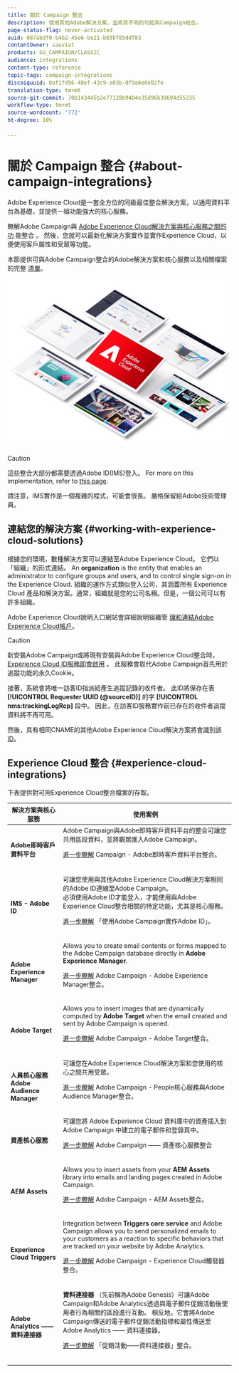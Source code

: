 ```yaml
---
title: 關於 Campaign 整合
description: 使用其他Adobe解決方案，並將其不同的功能與Campaign結合。
page-status-flag: never-activated
uuid: 087abdf0-b4b2-45e6-be21-b03bf85ddf83
contentOwner: sauviat
products: SG_CAMPAIGN/CLASSIC
audience: integrations
content-type: reference
topic-tags: campaign-integrations
discoiquuid: 0af1fd96-48ef-43c9-a03b-0f9a6e0e02fe
translation-type: tm+mt
source-git-commit: 70b143445b2e77128b9404e35d96b39694d55335
workflow-type: tm+mt
source-wordcount: '772'
ht-degree: 10%

---
```



# 關於 Campaign 整合 {#about-campaign-integrations}

Adobe Experience Cloud是一套全方位的同級最佳整合解決方案，以通用資料平台為基礎，並提供一組功能強大的核心服務。

瞭解Adobe Campaign與 [Adobe Experience Cloud解決方案與核心服務之間的功](https://docs.adobe.com/content/help/en/core-services/interface/marketing-cloud-integrations.html) 能整合 [](https://docs.adobe.com/content/help/en/core-services/interface/about-core-services/core-services.html)。 然後，您就可以最新化解決方案實作並實作Experience Cloud，以便使用客戶屬性和受眾等功能。

本節提供可與Adobe Campaign整合的Adobe解決方案和核心服務以及相關檔案的完整 [清單](#experience-cloud-integrations)。

![](assets/ExCloud-solutions.png)


>[!CAUTION]
>
>這些整合大部分都需要透過Adobe ID(IMS)登入。 For more on this implementation, refer to [this page](../../integrations/using/about-adobe-id.md).
>
>請注意，IMS實作是一個複雜的程式，可能會很長。 嚴格保留給Adobe技術管理員。

## 連結您的解決方案 {#working-with-experience-cloud-solutions}

根據您的環境，數種解決方案可以連結至Adobe Experience Cloud。 它們以「組織」的形式連結。 An **organization** is the entity that enables an administrator to configure groups and users, and to control single sign-on in the Experience Cloud. 組織的運作方式類似登入公司，其涵蓋所有 Experience Cloud 產品和解決方案。通常，組織就是您的公司名稱。但是，一個公司可以有許多組織。

Adobe Experience Cloud說明入口網站會詳細說明組織管 [理和連結Adobe Experience Cloud帳戶](https://docs.adobe.com/content/help/zh-Hant/core-services/interface/manage-users-and-products/organizations.html)。

>[!CAUTION]
>
>新安裝Adobe Campaign或將現有安裝與Adobe Experience Cloud整合時， [Experience Cloud ID服務即會啟用](https://docs.adobe.com/content/help/en/id-service/using/home.html) 。 此服務會取代Adobe Campaign首先用於追蹤功能的永久Cookie。
>
>接著，系統會將唯一訪客ID指派給產生追蹤記錄的收件者。 此ID將保存在表 **[!UICONTROL Requester UUID (@sourceID)]** 的字 **[!UICONTROL nms:trackingLogRcp]** 段中。 因此，在訪客ID服務實作前已存在的收件者追蹤資料將不再可用。
>
>然後，具有相同CNAME的其他Adobe Experience Cloud解決方案將會識別該 [ID](https://docs.adobe.com/content/help/en/id-service/using/reference/analytics-reference/cname.html)。

## Experience Cloud 整合 {#experience-cloud-integrations}

下表提供對可用Experience Cloud整合檔案的存取。

<table> 
 <thead> 
  <tr> 
   <th> 解決方案與核心服務<br /> </th> 
   <th> 使用案例<br /> </th> 
  </tr> 
 </thead> 
 <tbody> 
  <tr> 
   <td> <strong>Adobe即時客戶資料平台</strong><br /> </td> 
   <td> Adobe Campaign與Adobe即時客戶資料平台的整合可讓您共用區段資料，並將觀眾匯入Adobe Campaign。<br /> <p><a href="https://docs.adobe.com/content/help/en/experience-platform/rtcdp/destinations/destinations-cat/adobe-destinations/adobe-campaign-destination.html">進一步瞭解</a> Campaign - Adobe即時客戶資料平台整合。</p><br /> </td> 
  </tr> 
  <tr> 
   <td> <strong>IMS - Adobe ID</strong><br /> </td> 
   <td> 可讓您使用與其他Adobe Experience Cloud解決方案相同的Adobe ID連線至Adobe Campaign。<br /> 必須使用Adobe ID才能登入，才能使用與Adobe Experience Cloud整合相關的特定功能，尤其是核心服務。<br /> <p><a href="../../integrations/using/about-adobe-id.md">進一步瞭解</a> 「使用Adobe Campaign實作Adobe ID」。</p><br /> </td> 
  </tr> 
  <tr> 
   <td> <strong>Adobe Experience Manager</strong><br /> </td> 
   <td> Allows you to create email contents or forms mapped to the Adobe Campaign database directly in <strong>Adobe Experience Manager</strong>.<br /> <p><a href="../../integrations/using/about-adobe-experience-manager.md">進一步瞭解</a> Adobe Campaign - Adobe Experience Manager整合。</p><br /> </td> 
  </tr> 
  <tr> 
   <td> <strong>Adobe Target</strong><br /> </td> 
   <td> Allows you to insert images that are dynamically computed by <strong>Adobe Target</strong> when the email created and sent by Adobe Campaign is opened.<br /> <p><a href="../../integrations/using/integrating-with-adobe-target.md">進一步瞭解</a> Adobe Campaign - Adobe Target整合。</p><br /> </td> 
  </tr> 
  <tr> 
   <td> <strong>人員核心服務</strong><br /><strong>Adobe Audience Manager</strong><br /> </td> 
   <td> 可讓您在Adobe Experience Cloud解決方案和您使用的核心之間共用受眾。<br /> <p><a href="../../integrations/using/sharing-audiences-with-adobe-experience-cloud.md">進一步瞭解</a> Adobe Campaign - People核心服務與Adobe Audience Manager整合。</p><br /> </td> 
  </tr> 
  <tr> 
   <td> <strong>資產核心服務</strong><br /> </td> 
   <td> 可讓您將 Adobe Experience Cloud 資料庫中的資產插入到 Adobe Campaign 中建立的電子郵件和登錄頁中。<br /> <p><a href="../../integrations/using/configuring-access-to-assets.md#integrating-with-experience-cloud-assets">進一步瞭解</a> Adobe Campaign —— 資產核心服務整合</p><br /> </td> 
  </tr> 
  <tr> 
   <td> <strong>AEM Assets</strong><br /> </td> 
   <td> Allows you to insert assets from your <strong>AEM Assets</strong> library into emails and landing pages created in Adobe Campaign.<br /> <p><a href="../../integrations/using/configuring-access-to-assets.md#integrating-with-aem-assets">進一步瞭解</a> Adobe Campaign - AEM Assets整合。</p><br /> </td> 
  </tr> 
  <tr> 
   <td> <strong>Experience Cloud Triggers</strong><br /> </td> 
   <td> Integration between <strong>Triggers core service</strong> and Adobe Campaign allows you to send personalized emails to your customers as a reaction to specific behaviors that are tracked on your website by Adobe Analytics.<br /> <p><a href="https://helpx.adobe.com/tw/campaign/kb/triggers-and-campaign.html">進一步瞭解</a> Adobe Campaign - Experience Cloud觸發器整合。</p><br /> </td> 
  </tr> 
  <tr> 
   <td> <strong>Adobe Analytics —— 資料連接器</strong><br /> </td> 
   <td> <strong>資料連接器</strong> （先前稱為Adobe Genesis）可讓Adobe Campaign和Adobe Analytics透過與電子郵件促銷活動後使用者行為相關的區段進行互動。 相反地，它會將Adobe Campaign傳送的電子郵件促銷活動指標和屬性傳送至Adobe Analytics —— 資料連接器。<br /> <p><a href="../../platform/using/adobe-analytics-data-connector.md">進一步瞭解</a> 「促銷活動——資料連接器」整合。</p><br /> </td> 
  </tr> 
 </tbody> 
</table>

